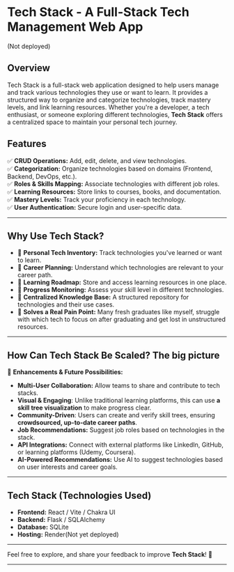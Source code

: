 # **Tech Stack - A Full-Stack Tech Management Web App**
(Not deployed)

## **Overview**  
Tech Stack is a full-stack web application designed to help users manage and track various technologies they use or want to learn. It provides a structured way to organize and categorize technologies, track mastery levels, and link learning resources. Whether you're a developer, a tech enthusiast, or someone exploring different technologies, **Tech Stack** offers a centralized space to maintain your personal tech journey.

## **Features**  
✅ **CRUD Operations:** Add, edit, delete, and view technologies.  
✅ **Categorization:** Organize technologies based on domains (Frontend, Backend, DevOps, etc.).  
✅ **Roles & Skills Mapping:** Associate technologies with different job roles.  
✅ **Learning Resources:** Store links to courses, books, and documentation.  
✅ **Mastery Levels:** Track your proficiency in each technology.  
✅ **User Authentication:** Secure login and user-specific data.  

---

## **Why Use Tech Stack?** 
- 🔹 **Personal Tech Inventory:** Track technologies you've learned or want to learn.
- 🔹 **Career Planning:** Understand which technologies are relevant to your career path.  
- 🔹 **Learning Roadmap:** Store and access learning resources in one place.  
- 🔹 **Progress Monitoring:** Assess your skill level in different technologies.  
- 🔹 **Centralized Knowledge Base:** A structured repository for technologies and their use cases.
- 🔹 **Solves a Real Pain Point:** Many fresh graduates like myself, struggle with which tech to focus on after graduating and get lost in unstructured resources.

---

## **How Can Tech Stack Be Scaled? The big picture**  
🚀 **Enhancements & Future Possibilities:**  
- **Multi-User Collaboration:** Allow teams to share and contribute to tech stacks.
- **Visual & Engaging**: Unlike traditional learning platforms, this can use **a skill tree visualization** to make progress clear.
- **Community-Driven**: Users can create and verify skill trees, ensuring **crowdsourced, up-to-date career paths**.  
- **Job Recommendations:** Suggest job roles based on technologies in the stack.  
- **API Integrations:** Connect with external platforms like LinkedIn, GitHub, or learning platforms (Udemy, Coursera).  
- **AI-Powered Recommendations:** Use AI to suggest technologies based on user interests and career goals.

---

## **Tech Stack (Technologies Used)**  
- **Frontend:** React / Vite / Chakra UI  
- **Backend:** Flask / SQLAlchemy
- **Database:** SQLite   
- **Hosting:** Render(Not yet deployed)  

---

Feel free to explore, and share your feedback to improve **Tech Stack**! 🚀  

---
